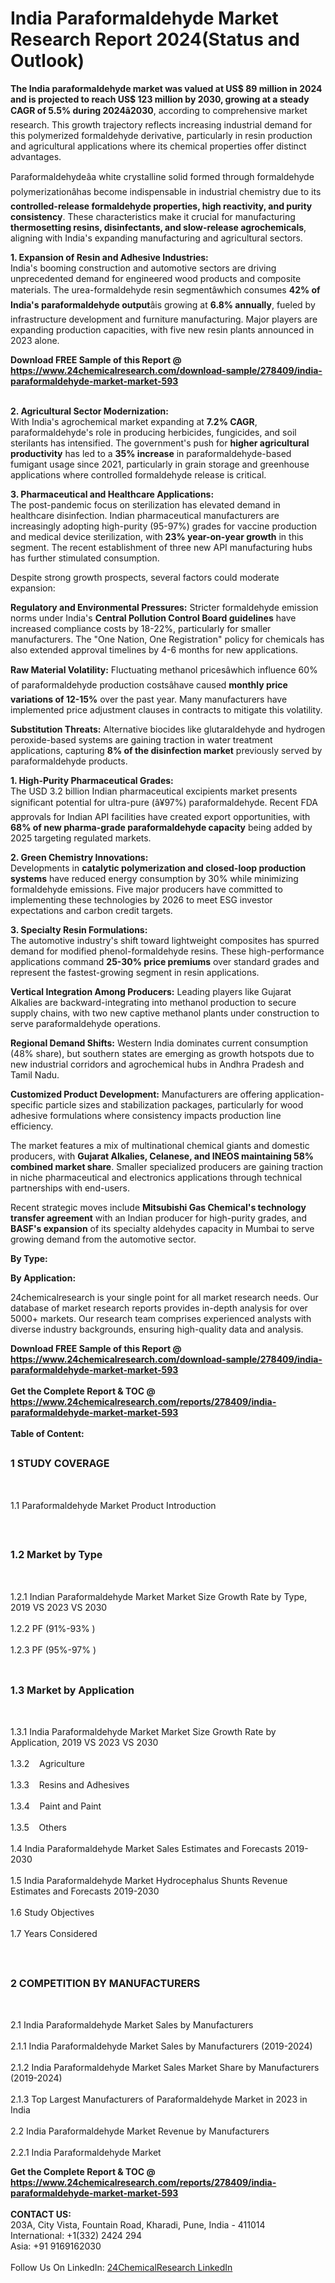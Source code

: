 <h1>India Paraformaldehyde Market Research Report 2024(Status and Outlook)</h1><p><strong>The India paraformaldehyde market was valued at US$ 89 million in 2024 and is projected to reach US$ 123 million by 2030, growing at a steady CAGR of 5.5% during 2024â2030</strong>, according to comprehensive market research. This growth trajectory reflects increasing industrial demand for this polymerized formaldehyde derivative, particularly in resin production and agricultural applications where its chemical properties offer distinct advantages.</p><p>Paraformaldehydeâa white crystalline solid formed through formaldehyde polymerizationâhas become indispensable in industrial chemistry due to its <strong>controlled-release formaldehyde properties, high reactivity, and purity consistency</strong>. These characteristics make it crucial for manufacturing <strong>thermosetting resins, disinfectants, and slow-release agrochemicals</strong>, aligning with India's expanding manufacturing and agricultural sectors.</p><p><strong>1. Expansion of Resin and Adhesive Industries:</strong><br>
India's booming construction and automotive sectors are driving unprecedented demand for engineered wood products and composite materials. The urea-formaldehyde resin segmentâwhich consumes <strong>42% of India's paraformaldehyde output</strong>âis growing at <strong>6.8% annually</strong>, fueled by infrastructure development and furniture manufacturing. Major players are expanding production capacities, with five new resin plants announced in 2023 alone.</p><div><b>Download FREE Sample of this Report @ 
            <a href="https://www.24chemicalresearch.com/download-sample/278409/india-paraformaldehyde-market-market-593">
            https://www.24chemicalresearch.com/download-sample/278409/india-paraformaldehyde-market-market-593</a></b></div><br><p><strong>2. Agricultural Sector Modernization:</strong><br>
With India's agrochemical market expanding at <strong>7.2% CAGR</strong>, paraformaldehyde's role in producing herbicides, fungicides, and soil sterilants has intensified. The government's push for <strong>higher agricultural productivity</strong> has led to a <strong>35% increase</strong> in paraformaldehyde-based fumigant usage since 2021, particularly in grain storage and greenhouse applications where controlled formaldehyde release is critical.</p><p><strong>3. Pharmaceutical and Healthcare Applications:</strong><br>
The post-pandemic focus on sterilization has elevated demand in healthcare disinfection. Indian pharmaceutical manufacturers are increasingly adopting high-purity (95-97%) grades for vaccine production and medical device sterilization, with <strong>23% year-on-year growth</strong> in this segment. The recent establishment of three new API manufacturing hubs has further stimulated consumption.</p><p>Despite strong growth prospects, several factors could moderate expansion:</p><p><strong>Regulatory and Environmental Pressures:</strong> Stricter formaldehyde emission norms under India's <strong>Central Pollution Control Board guidelines</strong> have increased compliance costs by 18-22%, particularly for smaller manufacturers. The "One Nation, One Registration" policy for chemicals has also extended approval timelines by 4-6 months for new applications.</p><p><strong>Raw Material Volatility:</strong> Fluctuating methanol pricesâwhich influence 60% of paraformaldehyde production costsâhave caused <strong>monthly price variations of 12-15%</strong> over the past year. Many manufacturers have implemented price adjustment clauses in contracts to mitigate this volatility.</p><p><strong>Substitution Threats:</strong> Alternative biocides like glutaraldehyde and hydrogen peroxide-based systems are gaining traction in water treatment applications, capturing <strong>8% of the disinfection market</strong> previously served by paraformaldehyde products.</p><p><strong>1. High-Purity Pharmaceutical Grades:</strong><br>
The USD 3.2 billion Indian pharmaceutical excipients market presents significant potential for ultra-pure (â¥97%) paraformaldehyde. Recent FDA approvals for Indian API facilities have created export opportunities, with <strong>68% of new pharma-grade paraformaldehyde capacity</strong> being added by 2025 targeting regulated markets.</p><p><strong>2. Green Chemistry Innovations:</strong><br>
Developments in <strong>catalytic polymerization and closed-loop production systems</strong> have reduced energy consumption by 30% while minimizing formaldehyde emissions. Five major producers have committed to implementing these technologies by 2026 to meet ESG investor expectations and carbon credit targets.</p><p><strong>3. Specialty Resin Formulations:</strong><br>
The automotive industry's shift toward lightweight composites has spurred demand for modified phenol-formaldehyde resins. These high-performance applications command <strong>25-30% price premiums</strong> over standard grades and represent the fastest-growing segment in resin applications.</p><p><strong>Vertical Integration Among Producers:</strong> Leading players like Gujarat Alkalies are backward-integrating into methanol production to secure supply chains, with two new captive methanol plants under construction to serve paraformaldehyde operations.</p><p><strong>Regional Demand Shifts:</strong> Western India dominates current consumption (48% share), but southern states are emerging as growth hotspots due to new industrial corridors and agrochemical hubs in Andhra Pradesh and Tamil Nadu.</p><p><strong>Customized Product Development:</strong> Manufacturers are offering application-specific particle sizes and stabilization packages, particularly for wood adhesive formulations where consistency impacts production line efficiency.</p><p>The market features a mix of multinational chemical giants and domestic producers, with <strong>Gujarat Alkalies, Celanese, and INEOS maintaining 58% combined market share</strong>. Smaller specialized producers are gaining traction in niche pharmaceutical and electronics applications through technical partnerships with end-users.</p><p>Recent strategic moves include <strong>Mitsubishi Gas Chemical's technology transfer agreement</strong> with an Indian producer for high-purity grades, and <strong>BASF's expansion</strong> of its specialty aldehydes capacity in Mumbai to serve growing demand from the automotive sector.</p><p><strong>By Type:</strong></p><p><strong>By Application:</strong></p><p>24chemicalresearch is your single point for all market research needs. Our database of market research reports provides in-depth analysis for over 5000+ markets. Our research team comprises experienced analysts with diverse industry backgrounds, ensuring high-quality data and analysis.</p><div><b>Download FREE Sample of this Report @ 
            <a href="https://www.24chemicalresearch.com/download-sample/278409/india-paraformaldehyde-market-market-593">
            https://www.24chemicalresearch.com/download-sample/278409/india-paraformaldehyde-market-market-593</a></b></div><br><div><b>Get the Complete Report & TOC @ 
            <a href="https://www.24chemicalresearch.com/reports/278409/india-paraformaldehyde-market-market-593">
            https://www.24chemicalresearch.com/reports/278409/india-paraformaldehyde-market-market-593</a></b></div><br>
            <b>Table of Content:</b><p><h2><span style="font-size:16px"><strong>1 STUDY COVERAGE</strong></span></h2><br />
<p>1.1 Paraformaldehyde Market Product Introduction</p><br />
<h2><span style="font-size:16px"><strong>1.2 Market by Type</strong></span></h2><br />
<p>1.2.1 Indian Paraformaldehyde Market Market Size Growth Rate by Type, 2019 VS 2023 VS 2030<br /><br />
1.2.2 PF (91%-93% )&nbsp;&nbsp; &nbsp;<br /><br />
1.2.3 PF (95%-97% )<br /><br />
<h2><span style="font-size:16px"><strong>1.3 Market by Application</strong></span></h2><br />
<p>1.3.1 India Paraformaldehyde Market Market Size Growth Rate by Application, 2019 VS 2023 VS 2030<br /><br />
1.3.2&nbsp;&nbsp; &nbsp;Agriculture<br /><br />
1.3.3&nbsp;&nbsp; &nbsp;Resins and Adhesives<br /><br />
1.3.4&nbsp;&nbsp; &nbsp;Paint and Paint<br /><br />
1.3.5&nbsp;&nbsp; &nbsp;Others<br /><br />
1.4 India Paraformaldehyde Market Sales Estimates and Forecasts 2019-2030<br /><br />
1.5 India Paraformaldehyde Market Hydrocephalus Shunts Revenue Estimates and Forecasts 2019-2030<br /><br />
1.6 Study Objectives<br /><br />
1.7 Years Considered</p><br />
<h2><span style="font-size:16px"><strong>2 COMPETITION BY MANUFACTURERS</strong></span></h2><br />
<p>2.1 India Paraformaldehyde Market Sales by Manufacturers<br /><br />
2.1.1 India Paraformaldehyde Market Sales by Manufacturers (2019-2024)<br /><br />
2.1.2 India Paraformaldehyde Market Sales Market Share by Manufacturers (2019-2024)<br /><br />
2.1.3 Top Largest Manufacturers of Paraformaldehyde Market in 2023 in India<br /><br />
2.2 India Paraformaldehyde Market Revenue by Manufacturers<br /><br />
2.2.1 India Paraformaldehyde Market</p><div><b>Get the Complete Report & TOC @ 
            <a href="https://www.24chemicalresearch.com/reports/278409/india-paraformaldehyde-market-market-593">
            https://www.24chemicalresearch.com/reports/278409/india-paraformaldehyde-market-market-593</a></b></div><br><b>CONTACT US:</b><br>
            203A, City Vista, Fountain Road, Kharadi, Pune, India - 411014<br>
            International: +1(332) 2424 294<br>
            Asia: +91 9169162030 <br><br>
            Follow Us On LinkedIn: <a href="https://www.linkedin.com/company/24chemicalresearch/">24ChemicalResearch LinkedIn</a>